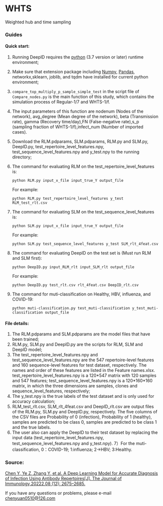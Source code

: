 # WHTS
Weighted hub and time sampling

### Guides
#### Quick start:
1) Running DeepID requires the [python](https://www.python.org/downloads/) (3.7 version or later) runtime environment; 
2) Make sure that extension package including [Numpy](https://numpy.org/), [Pandas](https://pandas.pydata.org/), networkx,sklearn, joblib, and tqdm have installed for current python environment; 
3) ```compare_top_multiply_p_sample_simple_test```  in the script file of ```Compare_nodes.py``` is the main function of this study, which contains the simulation process of Regular-1/7 and WHTS-1/f.
4) The input parameters of this function are nodenum (Nodes of the network), avg_degree (Mean degree of the network), beta (Transmission rate), gamma (Recovery time/day),FN (False-negative rate),s_p (sampling fraction of WHTS-1/f),infect_num (Number of imported cases).


3) Download the RLM.pdparams, SLM.pdparams, RLM.py and SLM.py, DeepID.py, test_repertoire_level_features.npy, test_sequence_level_features.npy and y_test.npy to the running directory;
4) The command for evaluating RLM on the test_repertoire_level_features is: 
   ```
   python RLM.py input_x_file input_true_Y output_file
   ```
   For example: 
   ```
   python RLM.py test_repertoire_level_features y_test RLM_test_rlt.csv
   ```
5) The command for evaluating SLM on the test_sequence_level_features is: 
   ```
   python SLM.py input_x_file input_true_Y output_file
   ```
   For example: 
   ```
   python SLM.py test_sequence_level_features y_test SLM_rlt_4feat.csv
   ```
6) The command for evaluating DeepID on the test set is (Must run RLM and SLM first):
   ```
   python DeepID.py input_RLM_rlt input_SLM_rlt output_file
   ```
   For example: 
   ```
   python DeepID.py test_rlt.csv rlt_4feat.csv DeepID_rlt.csv
   ```
7) The command for muti-classification on Healthy, HBV, influenza, and COVID-19:
   ```
   python muti-classification.py test_muti-classification y_test_muti-classification output_file
   ```

#### File details:
1) The RLM.pdparams and SLM.pdparams are the model files that have been trained;
2) RLM.py, SLM.py and DeepID.py are the scripts for RLM, SLM and DeepID model;
3) The test_repertoire_level_features.npy and test_sequence_level_features.npy are the 547 repertoire-level features and 160 sequence-level features for test dataset, respectively. The names and order of these features are listed in the Feature names.xlsx. test_repertoire_level_features.npy is a 120\*547 matrix with 120 samples and 547 features; test_sequence_level_features.npy is a 120\*160\*160 matrix, in which the three dimensions are samples, clones and sequence_level_features, respectively;
4) The y_test.npy is the true labels of the test dataset and is only used for accuracy calculation;
5) RLM_test_rlt.csv, SLM_rlt_4feat.csv and DeepID_rlt.csv are output files of the RLM.py, SLM.py and DeepID.py, respectively. The five columns of the CSV files are Probability of 0 (infection), Probability of 1 (healthy), samples are predicted to be class 0, samples are predicted to be class 1 and the true labels.
6) The user also can apply the DeepID to their test dataset by replacing the input data (test_repertoire_level_features.npy, test_sequence_level_features.npy and y_test.npy).
7）For the muti-classification, 0：COVID-19; 1:influenza; 2->HBV; 3:Healthy.
    
### Source: 
[Chen Y, Ye Z, Zhang Y, et al. A Deep Learning Model for Accurate Diagnosis of Infection Using Antibody Repertoires[J]. The Journal of Immunology,20222,08 (12): 2675–2685.](https://doi.org/10.4049/jimmunol.2200063)

If you have any questions or problems, please e-mail chenyuan0510@126.com
